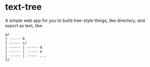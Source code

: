 text-tree
=========

A simple web app for you to build tree-style things, like directory, and export as text, like: 

```
a/
| ----- b
| ----- c/
| ----- | ----- d
| ----- | ----- e
| ----- | ----- ...
f/
```
